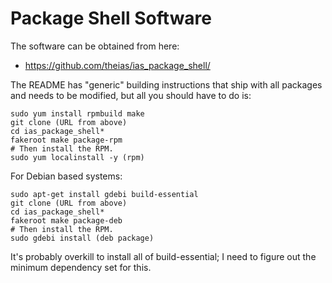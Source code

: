 
# Package Shell Software

The software can be obtained from here:

* https://github.com/theias/ias_package_shell/

The README has "generic" building instructions that ship with all packages and needs to be modified, but all you should have to do is:

```
sudo yum install rpmbuild make
git clone (URL from above)
cd ias_package_shell*
fakeroot make package-rpm
# Then install the RPM.
sudo yum localinstall -y (rpm)
```

For Debian based systems:
```
sudo apt-get install gdebi build-essential
git clone (URL from above)
cd ias_package_shell*
fakeroot make package-deb
# Then install the RPM.
sudo gdebi install (deb package)
```

It's probably overkill to install all of build-essential; I need to figure out the minimum
dependency set for this.
